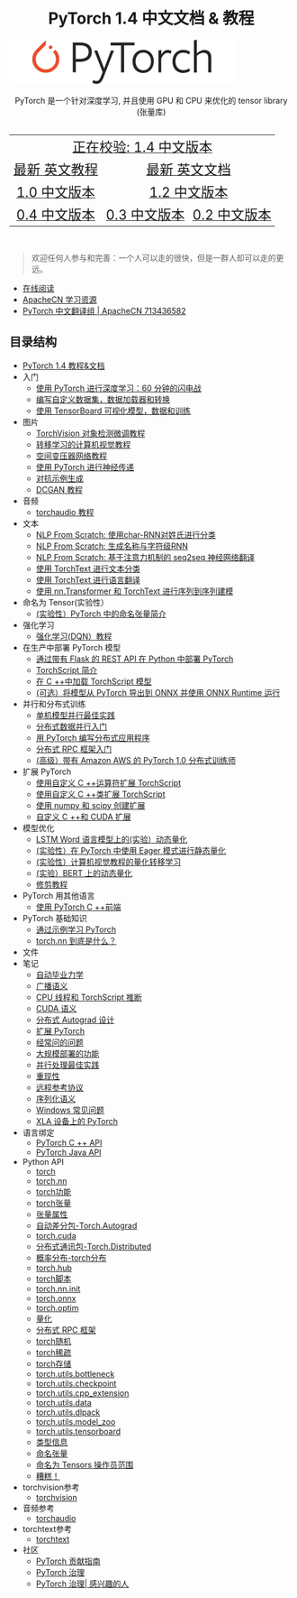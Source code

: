 # <center>PyTorch 1.4 中文文档 & 教程</center>

![](../../docs/img/logo.svg)

<center>PyTorch 是一个针对深度学习, 并且使用 GPU 和 CPU 来优化的 tensor library (张量库)</center>
<br/>
<table>
  <tr align="center">
    <td colspan="4"><a title="Pytorch 1.4 中文版本" href="https://pytorch.apachecn.org/docs/1.4/" target="_blank"><font size="5">正在校验: 1.4 中文版本</font></a></td>
  </tr>
  <tr align="center">
    <td colspan="2"><a title="Pytorch 最新 英文教程" href="https://pytorch.org/tutorials/" target="_blank"><font size="5">最新 英文教程</font></a></td>
    <td colspan="2"><a title="Pytorch 最新 英文文档" href="https://pytorch.org/docs/master/" target="_blank"><font size="5">最新 英文文档</font></a></td>
  </tr>
  <tr align="center">
    <td colspan="2"><a title="Pytorch 1.0 中文版本" href="https://pytorch.apachecn.org/docs/1.0/" target="_blank"><font size="5">1.0 中文版本</font></a></td>
    <td colspan="2"><a title="Pytorch 1.2 中文版本" href="https://pytorch.apachecn.org/docs/1.2/" target="_blank"><font size="5">1.2 中文版本</font></a></td>
  </tr>
  <tr align="center">
    <td colspan="2"><a title="Pytorch 0.4 中文版本" href="https://pytorch.apachecn.org/docs/0.4/" target="_blank"><font size="5">0.4 中文版本</font></a></td>
    <td><a title="Pytorch 0.3 中文版本" href="https://pytorch.apachecn.org/docs/0.3/" target="_blank"><font size="5">0.3 中文版本</font></a></td>
    <td><a title="Pytorch 0.2 中文版本" href="https://pytorch.apachecn.org/docs/0.2/" target="_blank"><font size="5">0.2 中文版本</font></a></td>
  </tr>
</table>
<br/>


> 欢迎任何人参与和完善：一个人可以走的很快，但是一群人却可以走的更远。

+ [在线阅读](http://pytorch.apachecn.org)
+ [ApacheCN 学习资源](http://www.apachecn.org/)
+ [PyTorch 中文翻译组 | ApacheCN 713436582](http://shang.qq.com/wpa/qunwpa?idkey=349eb1bbaeeff1cf20408899cbe75669132ef145ff5ee6599f78a77dd144c367)

## 目录结构

* [PyTorch 1.4 教程&文档](README.md)
*  入门
    * [使用 PyTorch 进行深度学习：60 分钟的闪电战](4.md)
    * [编写自定义数据集，数据加载器和转换](5.md)
    * [使用 TensorBoard 可视化模型，数据和训练](6.md)
*  图片
    * [TorchVision 对象检测微调教程](8.md)
    * [转移学习的计算机视觉教程](9.md)
    * [空间变压器网络教程](10.md)
    * [使用 PyTorch 进行神经传递](11.md)
    * [对抗示例生成](12.md)
    * [DCGAN 教程](13.md)
*  音频
    * [torchaudio 教程](15.md)
*  文本
    * [NLP From Scratch: 使用char-RNN对姓氏进行分类](17.md)
    * [NLP From Scratch: 生成名称与字符级RNN](18.md)
    * [NLP From Scratch: 基于注意力机制的 seq2seq 神经网络翻译](19.md)
    * [使用 TorchText 进行文本分类](20.md)
    * [使用 TorchText 进行语言翻译](21.md)
    * [使用 nn.Transformer 和 TorchText 进行序列到序列建模](22.md)
*  命名为 Tensor(实验性）
    * [(实验性）PyTorch 中的命名张量简介](24.md)
*  强化学习
    * [强化学习(DQN）教程](26.md)
*  在生产中部署 PyTorch 模型
    * [通过带有 Flask 的 REST API 在 Python 中部署 PyTorch](28.md)
    * [TorchScript 简介](29.md)
    * [在 C ++中加载 TorchScript 模型](30.md)
    * [(可选）将模型从 PyTorch 导出到 ONNX 并使用 ONNX Runtime 运行](31.md)
*  并行和分布式训练
    * [单机模型并行最佳实践](33.md)
    * [分布式数据并行入门](34.md)
    * [用 PyTorch 编写分布式应用程序](35.md)
    * [分布式 RPC 框架入门](36.md)
    * [(高级）带有 Amazon AWS 的 PyTorch 1.0 分布式训练师](37.md)
*  扩展 PyTorch
    * [使用自定义 C ++运算符扩展 TorchScript](39.md)
    * [使用自定义 C ++类扩展 TorchScript](40.md)
    * [使用 numpy 和 scipy 创建扩展](41.md)
    * [自定义 C ++和 CUDA 扩展](42.md)
*  模型优化
    * [LSTM Word 语言模型上的(实验）动态量化](44.md)
    * [(实验性）在 PyTorch 中使用 Eager 模式进行静态量化](45.md)
    * [(实验性）计算机视觉教程的量化转移学习](46.md)
    * [(实验）BERT 上的动态量化](47.md)
    * [修剪教程](48.md)
*  PyTorch 用其他语言
    * [使用 PyTorch C ++前端](50.md)
*  PyTorch 基础知识
    * [通过示例学习 PyTorch](52.md)
    * [torch.nn 到底是什么？](53.md)
*  文件
*  笔记
    * [自动毕业力学](56.md)
    * [广播语义](57.md)
    * [CPU 线程和 TorchScript 推断](58.md)
    * [CUDA 语义](59.md)
    * [分布式 Autograd 设计](60.md)
    * [扩展 PyTorch](61.md)
    * [经常问的问题](62.md)
    * [大规模部署的功能](63.md)
    * [并行处理最佳实践](64.md)
    * [重现性](65.md)
    * [远程参考协议](66.md)
    * [序列化语义](67.md)
    * [Windows 常见问题](68.md)
    * [XLA 设备上的 PyTorch](69.md)
*  语言绑定
    * [PyTorch C ++ API](71.md)
    * [PyTorch Java API](72.md)
*  Python API
    * [torch](74.md)
    * [torch.nn](75.md)
    * [torch功能](76.md)
    * [torch张量](77.md)
    * [张量属性](78.md)
    * [自动差分包-Torch.Autograd](79.md)
    * [torch.cuda](80.md)
    * [分布式通讯包-Torch.Distributed](81.md)
    * [概率分布-torch分布](82.md)
    * [torch.hub](83.md)
    * [torch脚本](84.md)
    * [torch.nn.init](85.md)
    * [torch.onnx](86.md)
    * [torch.optim](87.md)
    * [量化](88.md)
    * [分布式 RPC 框架](89.md)
    * [torch随机](90.md)
    * [torch稀疏](91.md)
    * [torch存储](92.md)
    * [torch.utils.bottleneck](93.md)
    * [torch.utils.checkpoint](94.md)
    * [torch.utils.cpp_extension](95.md)
    * [torch.utils.data](96.md)
    * [torch.utils.dlpack](97.md)
    * [torch.utils.model_zoo](98.md)
    * [torch.utils.tensorboard](99.md)
    * [类型信息](100.md)
    * [命名张量](101.md)
    * [命名为 Tensors 操作员范围](102.md)
    * [糟糕！](103.md)
*  torchvision参考
    * [torchvision](105.md)
*  音频参考
    * [torchaudio](107.md)
*  torchtext参考
    * [torchtext](109.md)
*  社区
    * [PyTorch 贡献指南](111.md)
    * [PyTorch 治理](112.md)
    * [PyTorch 治理| 感兴趣的人](113.md)

